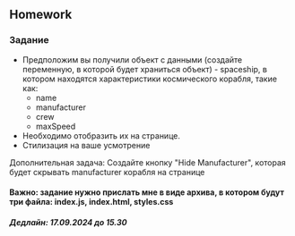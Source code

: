 ##  Homework

### Задание

- Предположим вы получили объект с данными (создайте переменную, в которой будет храниться объект) - spaceship, в котором находятся характеристики космического корабля, такие как:
  - name
  - manufacturer
  - crew
  - maxSpeed
- Необходимо отобразить их на странице.
- Стилизация на ваше усмотрение

Дополнительная задача: 
Создайте кнопку "Hide Manufacturer", которая будет скрывать manufacturer корабля на странице

#### Важно: задание нужно прислать мне в виде архива, в котором будут три файла: index.js, index.html, styles.css

##### Дедлайн: 17.09.2024 до 15.30


